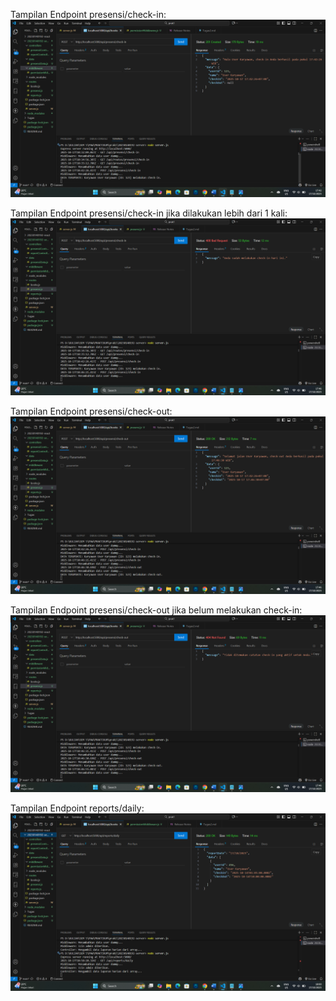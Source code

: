 Tampilan Endpoint presensi/check-in:
![Tampilan Endpoint presensi/check-in](<ss/check-in 1.png>)

Tampilan Endpoint presensi/check-in jika dilakukan lebih dari 1 kali:
![Tampilan Endpoint presensi/check-in jika dilakukan lebih dari 1 kali](<ss/check-in 2.png>)

Tampilan Endpoint presensi/check-out:
![Tampilan Endpoint presensi/check-out](<ss/check-out 1.png>)

Tampilan Endpoint presensi/check-out jika belum melakukan check-in:
![Tampilan Endpoint presensi/check-out jika belum melakukan check-in](<ss/check-out 2.png>)

Tampilan Endpoint reports/daily:
![Tampilan Endpoint reports/daily](<ss/reports daily.png>)